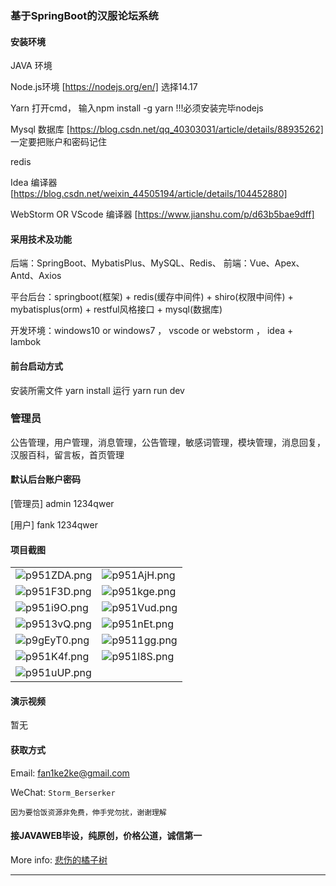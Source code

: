 ### 基于SpringBoot的汉服论坛系统

#### 安装环境

JAVA 环境 

Node.js环境 [https://nodejs.org/en/] 选择14.17

Yarn 打开cmd， 输入npm install -g yarn !!!必须安装完毕nodejs

Mysql 数据库 [https://blog.csdn.net/qq_40303031/article/details/88935262] 一定要把账户和密码记住

redis

Idea 编译器 [https://blog.csdn.net/weixin_44505194/article/details/104452880]

WebStorm OR VScode 编译器 [https://www.jianshu.com/p/d63b5bae9dff]

#### 采用技术及功能

后端：SpringBoot、MybatisPlus、MySQL、Redis、
前端：Vue、Apex、Antd、Axios

平台后台：springboot(框架) + redis(缓存中间件) + shiro(权限中间件) + mybatisplus(orm) + restful风格接口 + mysql(数据库)

开发环境：windows10 or windows7 ， vscode or webstorm ， idea + lambok

#### 前台启动方式

安装所需文件 yarn install 
运行 yarn run dev

### 管理员
公告管理，用户管理，消息管理，公告管理，敏感词管理，模块管理，消息回复，汉服百科，留言板，首页管理


#### 默认后台账户密码

[管理员]
admin
1234qwer

[用户]
fank
1234qwer



#### 项目截图

|  |  |
|---------------------|---------------------|
|![p951ZDA.png](https://s1.ax1x.com/2023/05/20/p951ZDA.png) | ![p951AjH.png](https://s1.ax1x.com/2023/05/20/p951AjH.png) |
|![p951F3D.png](https://s1.ax1x.com/2023/05/20/p951F3D.png) | ![p951kge.png](https://s1.ax1x.com/2023/05/20/p951kge.png) |
|![p951i9O.png](https://s1.ax1x.com/2023/05/20/p951i9O.png) | ![p951Vud.png](https://s1.ax1x.com/2023/05/20/p951Vud.png) |
|![p9513vQ.png](https://s1.ax1x.com/2023/05/20/p9513vQ.png) | ![p951nEt.png](https://s1.ax1x.com/2023/05/20/p951nEt.png) |
|![p9gEyT0.png](https://s1.ax1x.com/2023/05/14/p9gEyT0.png) | ![p9511gg.png](https://s1.ax1x.com/2023/05/20/p9511gg.png) |
|![p951K4f.png](https://s1.ax1x.com/2023/05/20/p951K4f.png) | ![p951l8S.png](https://s1.ax1x.com/2023/05/20/p951l8S.png) |
|![p951uUP.png](https://s1.ax1x.com/2023/05/20/p951uUP.png) |


#### 演示视频

暂无

#### 获取方式

Email: fan1ke2ke@gmail.com

WeChat: `Storm_Berserker`

`因为要恰饭资源非免费，伸手党勿扰，谢谢理解`

#### 接JAVAWEB毕设，纯原创，价格公道，诚信第一

More info: [悲伤的橘子树](https://berserker287.github.io/)
****
